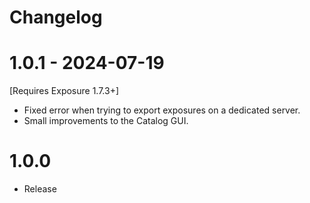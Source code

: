 # Changelog

# 1.0.1 - 2024-07-19
[Requires Exposure 1.7.3+]
- Fixed error when trying to export exposures on a dedicated server.
- Small improvements to the Catalog GUI.

# 1.0.0
- Release